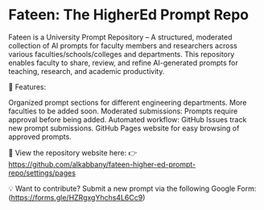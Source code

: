 # Fateen: The HigherEd Prompt Repo
Fateen is a University Prompt Repository – A structured, moderated collection of AI prompts for faculty members and researchers across various faculties/schools/colleges and departments. This repository enables faculty to share, review, and refine AI-generated prompts for teaching, research, and academic productivity.

🚀 Features:

Organized prompt sections for different engineering departments. More faculties to be added soon.
Moderated submissions: Prompts require approval before being added.
Automated workflow: GitHub Issues track new prompt submissions.
GitHub Pages website for easy browsing of approved prompts.

🔗 View the repository website here:
👉 https://github.com/alkabbany/fateen-higher-ed-prompt-repo/settings/pages

💡 Want to contribute? Submit a new prompt via the following Google Form: (https://forms.gle/HZRgxgYhchs4L6Cc9)
